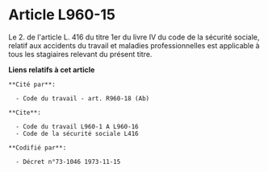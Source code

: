 # Article L960-15

Le 2. de l'article L. 416 du titre 1er du livre IV du code de la sécurité sociale, relatif aux accidents du travail et
maladies professionnelles est applicable à tous les stagiaires relevant du présent titre.

**Liens relatifs à cet article**

	**Cité par**:

	  - Code du travail - art. R960-18 (Ab)

	**Cite**:

	  - Code du travail L960-1 A L960-16
	  - Code de la sécurité sociale L416

	**Codifié par**:

	  - Décret n°73-1046 1973-11-15
